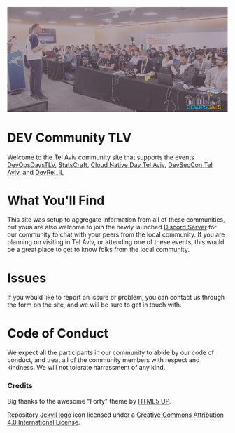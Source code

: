 
![DEV Community TLV](assets/images/pic02.jpg "DEV Community TLV")


# DEV Community TLV
Welcome to the Tel Aviv community site that supports the events [DevOpsDaysTLV](https://devopsdaystlv.com), [StatsCraft](http://statscraft.org.il), [Cloud Native Day Tel Aviv](https://cloudnativeisrael.com), [DevSecCon Tel Aviv](https://devseccon.com), and [DevRel_IL](https://www.meetup.com/DevRel/)

# What You'll Find

This site was setup to aggregate information from all of these communities, but youa are also welcome to join the newly launched [Discord Server](https://discord.gg/fV4cMKQ) for our community to chat with your peers from the local community.  If you are planning on visiting in Tel Aviv, or attending one of these events, this would be a great place to get to know folks from the local community.


# Issues

If you would like to report an issure or problem, you can contact us through the form on the site, and we will be sure to get in touch with.

# Code of Conduct
We expect all the participants in our community to abide by our code of conduct, and treat all of the community members with respect and kindness.  We will not tolerate harrassment of any kind.



### Credits

Big thanks to the awesome "Forty" theme by [HTML5 UP](https://html5up.net/).  

Repository [Jekyll logo](https://github.com/jekyll/brand) icon licensed under a [Creative Commons Attribution 4.0 International License](http://choosealicense.com/licenses/cc-by-4.0/).
